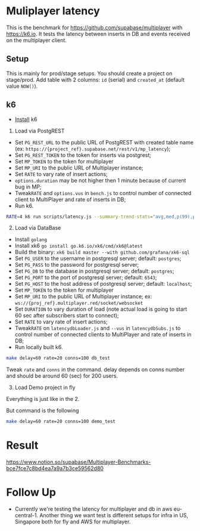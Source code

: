 # Muliplayer latency

This is the benchmark for <https://github.com/supabase/multiplayer> with <https://k6.io>. It tests the latency between inserts in DB and events received on the multiplayer client.

## Setup

This is mainly for prod/stage setups. You should create a project on stage/prod. Add table with 2 columns: `id` (serial) and `created_at` (default value `NOW()`).

## k6

- [Install](https://k6.io/docs/getting-started/installation) k6

1. Load via PostgREST

- Set `PG_REST_URL` to the public URL of PostgREST with created table name (ex: `https://{project_ref}.supabase.net/rest/v1/mp_latency`);
- Set `PG_REST_TOKEN` to the token for inserts via postgrest;
- Set `MP_TOKEN` to the token for multiplayer
- Set `MP_URI` to the public URL of Multiplayer instance;
- Set `RATE` to vary rate of insert actions;
- `options.duration` may be not higher then 1 minute because of current bug in MP;
- Tweak`RATE` and `options.vus` in `bench.js` to control number of connected client to MultiPlayer and rate of inserts in DB;
- Run k6.

```sh
RATE=4 k6 run scripts/latency.js --summary-trend-stats="avg,med,p(99),p(95),p(0.1),p(90),p(0.01),count" --vus=5
```

2. Load via DataBase

- Install `golang`
- Install xk6 `go install go.k6.io/xk6/cmd/xk6@latest`
- Build the binary: `xk6 build master --with github.com/grafana/xk6-sql`
- Set `PG_USER` to the username in postgresql server; default: `postgres`;
- Set `PG_PASS` to the password for postgresql server;
- Set `PG_DB` to the database in postgresql server; default: `postgres`;
- Set `PG_PORT` to the port of postgresql server; default: `6543`;
- Set `PG_HOST` to the host address of postgresql server; default: `localhost`;
- Set `MP_TOKEN` to the token for multiplayer
- Set `MP_URI` to the public URL of Multiplayer instance; ex: `ws://{proj_ref}.multiplayer.red/socket/websocket`
- Set `DURATION` to vary duration of load (note actual load is going to start 60 sec after subscribers start to connect);
- Set `RATE` to vary rate of insert actions;
- Tweak`RATE` on `latencydbLoader.js` and `--vus` in `latencydbSubs.js` to control number of connected clients to MultiPlayer and rate of inserts in DB;
- Run locally built k6.

```sh
make delay=60 rate=20 conns=100 db_test
```

Tweak `rate` and `conns` in the command. delay depends on conns number and should be around 60 (sec) for 200 users.

3. Load Demo project in fly

Everything is just like in the 2.

But command is the following

```sh
make delay=60 rate=20 conns=100 demo_test
```

# Result

<https://www.notion.so/supabase/Multiplayer-Benchmarks-bce7fce7c8bd4ea7a9a7b3ce59562d80>

# Follow Up

- Currently we're testing the latency for multiplayer and db in aws eu-central-1. Another thing we want test is different setups for infra in US, Singapore both for fly and AWS for multiplayer.
